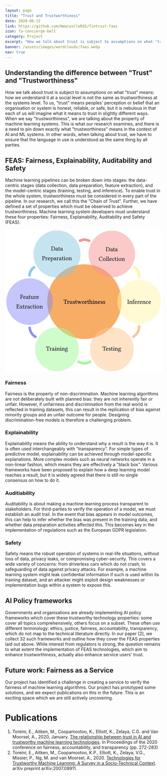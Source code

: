 ```yaml
---
layout: page
title: "Trust and Trustworthiness"
date: 2020-06-12
link: https://github.com/NewcastleRSE/fintrust-faas
icon: fa-concierge-bell
category: Project
excerpt: "How we talk about trust is subject to assumptions on what 'trust' means: how we understand it at a social level is not the same as trustworthiness at the systems level."
banner: /assets/images/wordclouds/faas.webp
nav: true
---
```




## Understanding the difference between "Trust" and "Trustworthiness"

How we talk about trust is subject to assumptions on what "trust" means: how we understand it at a social level is not the same as trustworthiness at the systems level. To us, "trust" means peoples' perception or belief that an organisation or system is honest, reliable, or safe, but it is nebulous in that each of us will imagine what it means to trust in slightly different ways. When we say "trustworthiness", we are talking about the property of machine learning systems. This is what our research examines, and there is a need to pin down exactly what "trustworthiness" means in the context of AI and ML systems. In other words, when talking about trust, we have to ensure that the language in use is understood as the same thing by all parties.


## FEAS: Fairness, Explainability, Auditability and Safety

Machine learning pipelines can be broken down into stages: the data-centric stages (data collection, data preparation, feature extraction), and the model-centric stages (training, testing, and inference). To enable trust in the whole system, trustworthiness must be considered in every part of the pipeline. In our research, we call this the "Chain of Trust". Further, we have defined a set of properties which must be observed to achieve trustworthiness. Machine learning system developers must understand these four properties: Fairness, Explainability, Auditability and Safety (FEAS).

<img src="/assets/images/chainoftrust.webp" style="max-width: 512px; margin: 0 auto; display:block;"/>

### Fairness
Fairness is the property of non-discrimination. Machine learning algorithms are not deliberately built with planned bias: they are not inherently fair or unfair. However, if unfairness and discrimination from the real world is reflected in training datasets, this can result in the replication of bias against minority groups and an unfair outcome for people. Designing discrimination-free models is therefore a challenging problem.

### Explainability
Explainability means the ability to understand why a result is the way it is. It is often used interchangeably with "transparency". For simple types of predictive model, explainability can be achieved through model-specific explanations. More complex models such as neural networks operate in a non-linear fashion, which means they are effectively a "black box". Various frameworks have been proposed to explain how a deep learning model reaches a result, but it is widely agreed that there is still no single consensus on how to do it.

### Auditiability

Auditability is about making a machine learning process transparent to stakeholders. For third-parties to verify the operation of a model, we must establish an audit trail. In the event that bias appears in model outcomes, this can help to infer whether the bias was present in the training data, and whether data preparation activities affected this. This becomes key in the implementation of regulations such as the European GDPR legislation.

### Safety
Safety means the robust operation of systems in real-life situations, without loss of data, privacy leaks, or compromising cyber-security. This covers a wide variety of concerns: from driverless cars which do not crash, to safeguarding of data against privacy attacks. For example, a machine learning system might leak confidential information if such is used within its training dataset, and an attacker might exploit design weaknesses or implementation bugs within a system to expose this.



## AI Policy frameworks

Governments and organisations are already implementing AI policy frameworks which cover these trustworthy technology properties: some cover all topics comprehensively, others focus on a subset. These often use different terminology: ethics, justice, fairness, accountability, transparency, which do not map to the technical literature directly. In our paper [2], we collect 32 such frameworks and outline how they cover the FEAS properties laid out above. While interest from regulators is strong, the question remains to what extent the implementation of FEAS technologies, which aim to enhance trustworthiness, actually also enhance service users' trust.

## Future work: Fairness as a Service

Our project has identified a challenge in creating a service to verify the fairness of machine learning algorithms. Our project has prototyped some solutions, and we expect publications on this in the future. This is an exciting space which we are still actively uncovering.


<!--

Ethics frameworks of how people do things.

People just don't care! You click 'ok'. We only pay when service interruptions happen– e.g. data leaks, service interruptions

Further research required– could argue the large survey will

If you are a banker or a service designer in a financial institution– what should you know about trust from this paper?

Atom keeps saying– it's all about ease of use. But we have no evidence that this is the case. We've never bridged the gap from teh understandings about trust and trustworthy systems– the disconnect– and what does a company NEED in termsof trustworthy systems that leads to trust from the customer and trustworthy sales.

Large scale survey– to address this. Connect to why people should trust this.

Ethical understandings of the rules of the game– link between commercial success and perceptions trust and systems trustworthiness.

Demonstrating and computing the fairness of algorithms is one of the most urgent 
and active research problems in AI. 

We performed research to identify the ways in which machine learning technologies might enhance or negatively impact trust.


Trustworthy systems– drill down into ML and how to improve trustworthiness in ML systems. Special-purpose version of trustworthy systems. Tried to explain conceptual ML-specific stuff.


How do we define trust? It is a concept which in everyday conversation is routinely and intuitively used and yet re- mains challenging to define and study. AI and machine learning approaches are _trustworthy_ if they have properties that one is _justified_ to place trust in them (Avizienis et al., 2004).

maintaining trust in AI may be critical for ensuring acceptance and successful adoption of AI-driven services and products 

Fairness, Explainability, Auditability and Safety (FEAS)

You may not be able to have individual and group fairness at the same time.



We conducted a literature review (Toreini et al., 2020) into existing 

Policy frameworks: EU AI law. These use different terminology: ethics, justice, fairness, accountability, transparency. Does not map to ML technical literature directly.

Trustworthy machine learning. Systems whose properties justify that people place trust in them

What do we mean by fairness? Accountability, transparency, privacy, human rights.

four categories of system properties are instrumental in achieving the policy objectives, namely fairness, explainability, auditability and safety & security (FEAS)

All stages of the machine learning life cycle, from data collection through run-time model inference

-->

# Publications

  1) Toreini, E., Aitken, M., Coopamootoo, K., Elliott, K., Zelaya,
C.G. and Van Moorsel, A., 2020, January. [The relationship
between trust in AI and trustworthy machine learning
technologies](/publication/2020/01/27/The-relationship-between-trust-in-AI-and-trustworthy.html). In Proceedings of the 2020 conference on
fairness, accountability, and transparency (pp. 272-283)  
  2) Toreini, E., Aitken, M., Coopamootoo, K.P., Elliott, K.,
Zelaya, V.G., Missier, P., Ng, M. and van Moorsel, A., 2020.
[Technologies for Trustworthy Machine Learning: A
Survey in a Socio-Technical Context](/publication/2021/06/07/Technologies-for-Trustworthy-Machine-Learning.html). arXiv preprint arXiv:2007.08911.


